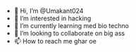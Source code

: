 - 👋 Hi, I’m @Umakant024
- 👀 I’m interested in hacking
- 🌱 I’m currently learning med bio techno
- 💞️ I’m looking to collaborate on big ass
- 📫 How to reach me ghar oe

<!---
Umakant024/Umakant024 is a ✨ special ✨ repository because its `README.md` (this file) appears on your GitHub profile.
You can click the Preview link to take a look at your changes.
--->
